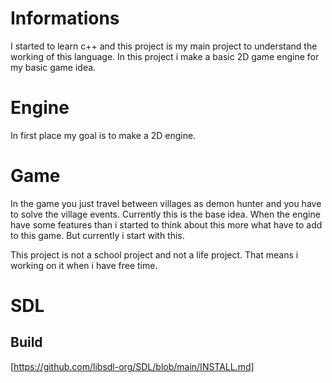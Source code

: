 # Informations

I started to learn c++ and this project is my main project to understand the working of this language.
In this project i make a basic 2D game engine for my basic game idea.

# Engine

In first place my goal is to make a 2D engine.

# Game

In the game you just travel between villages as demon hunter and you have to solve the village events.
Currently this is the base idea. When the engine have some features than i started to think about this more what have to add to this game. But currently i start with this.

This project is not a school project and not a life project. That means i working on it when i have free time.

# SDL

## Build

[https://github.com/libsdl-org/SDL/blob/main/INSTALL.md]